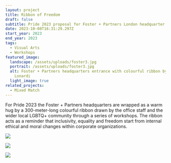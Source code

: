 ```yaml
---
layout: project
title: Ribbon of Freedom
draft: false
subtitle: Pride 2023 proposal for Foster + Partners London headquarter
date: 2023-10-08T16:31:29.297Z
start_year: 2023
end_year: 2023
tags:
  - Visual Arts
  - Workshops
featured_image:
  landscape: /assets/uploads/foster3.jpg
  portrait: /assets/uploads/foster3.jpg
  alt: Foster + Partners headquarters entrance with colourful ribbon by Adalberto
    Lonardi
  light_image: true
related_projects:
  - Mixed Match
---
```

For Pride 2023 the Foster + Partners headquarters are wrapped as a warm hug by a 300-meter-long colourful ribbon drawn by the office staff and the wider local LGBTQ+ community through a series of workshops. The ribbon acts as a reminder that inclusivity, equality and freedom start from internal ethical and moral changes within corporate organizations.

![](/assets/uploads/foster1.jpg)

![](/assets/uploads/foster4.jpg)

![](/assets/uploads/foster2.jpg)